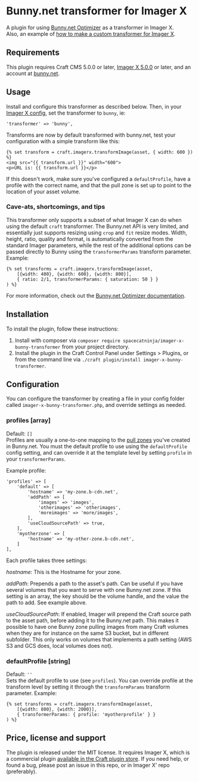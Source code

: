 # Bunny.net transformer for Imager X

A plugin for using [Bunny.net Optimizer](https://bunny.net/) as a transformer in Imager X.   
Also, an example of [how to make a custom transformer for Imager X](https://imager-x.spacecat.ninja/extending.html#transformers).

## Requirements

This plugin requires Craft CMS 5.0.0 or later, [Imager X 5.0.0](https://github.com/spacecatninja/craft-imager-x/) or later,
and an account at [bunny.net](https://bunny.net/).
 
## Usage

Install and configure this transformer as described below. Then, in your [Imager X config](https://imager-x.spacecat.ninja/configuration.html), 
set the transformer to `bunny`, ie:

```
'transformer' => 'bunny',
``` 

Transforms are now by default transformed with bunny.net, test your configuration with a 
simple transform like this:

```
{% set transform = craft.imagerx.transformImage(asset, { width: 600 }) %}
<img src="{{ transform.url }}" width="600">
<p>URL is: {{ transform.url }}</p>
``` 

If this doesn't work, make sure you've configured a `defaultProfile`, have a profile with the correct name, and 
that the pull zone is set up to point to the location of your asset volume.


### Cave-ats, shortcomings, and tips

This transformer only supports a subset of what Imager X can do when using the default `craft` transformer. The 
Bunny.net API is very limited, and essentially just supports resizing using `crop` and `fit` resize modes. Width, height,
ratio, quality and format, is automatically converted from the standard Imager parameters, while the rest of the additional 
options can be passed directly to Bunny using the `transformerParams` transform parameter. Example:

```
{% set transforms = craft.imagerx.transformImage(asset, 
    [{width: 400}, {width: 600}, {width: 800}], 
    { ratio: 2/1, transformerParams: { saturation: 50 } }
) %}
```   

For more information, check out the [Bunny.net Optimizer documentation](https://docs.bunny.net/docs/stream-image-processing).


## Installation

To install the plugin, follow these instructions:

1. Install with composer via `composer require spacecatninja/imager-x-bunny-transformer` from your project directory.
2. Install the plugin in the Craft Control Panel under Settings > Plugins, or from the command line via `./craft plugin/install imager-x-bunny-transformer`.


## Configuration

You can configure the transformer by creating a file in your config folder called
`imager-x-bunny-transformer.php`, and override settings as needed.

### profiles [array]
Default: `[]`  
Profiles are usually a one-to-one mapping to the [pull zones](https://support.bunny.net/hc/en-us/articles/207790269-How-to-create-your-first-Pull-Zone) you've created in Bunny.net.
You must the default profile to use using the `defaultProfile` config setting, and can override it 
at the template level by setting `profile` in your `transformerParams`.

Example profile:

```
'profiles' => [
    'default' => [
        'hostname' => 'my-zone.b-cdn.net',
        'addPath' => [
            'images' => 'images',            
            'otherimages' => 'otherimages',            
            'moreimages' => 'more/images',            
        ],
        'useCloudSourcePath' => true,
    ],
    'myotherzone' => [
        'hostname' => 'my-other-zone.b-cdn.net',
    ]
],
```

Each profile takes three settings:

*hostname*: This is the Hostname for your zone.

*addPath*: Prepends a path to the asset's path. Can be useful if you have several volumes that you want to serve with 
one Bunny.net zone. If this setting is an array, the key should be the volume handle, and the value the path to add. See example above.

*useCloudSourcePath*: If enabled, Imager will prepend the Craft source path to the asset path, before adding it to the 
Bunny.net path. This makes it possible to have one Bunny zone pulling images from many Craft volumes when they are for instance 
on the same S3 bucket, but in different subfolder. This only works on volumes that implements a path 
setting (AWS S3 and GCS does, local volumes does not).

### defaultProfile [string]
Default: `''`  
Sets the default profile to use (see `profiles`). You can override profile at the transform level by setting it through the `transformParams` transform parameter. Example:

```
{% set transforms = craft.imagerx.transformImage(asset, 
    [{width: 800}, {width: 2000}], 
    { transformerParams: { profile: 'myotherprofile' } }
) %}
```


Price, license and support
---
The plugin is released under the MIT license. It requires Imager X, which is a commercial 
plugin [available in the Craft plugin store](https://plugins.craftcms.com/imager-x). If you 
need help, or found a bug, please post an issue in this repo, or in Imager X' repo (preferably). 
